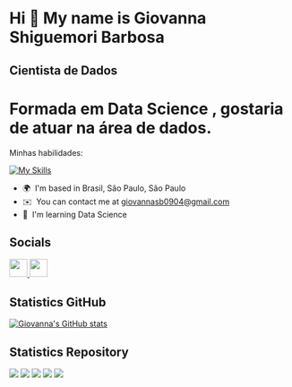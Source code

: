 Hi 👋 My name is Giovanna Shiguemori Barbosa
============================================

Cientista de Dados
------------------

Formada em Data Science , gostaria de atuar na área de dados.
============================================================

Minhas habilidades:

[![My Skills](https://skillicons.dev/icons?i=py,mysql,azure,mongodb,powershell,sklearn)](https://skillicons.dev)

*   🌍  I'm based in Brasil, São Paulo, São Paulo
*   ✉️  You can contact me at [giovannasb0904@gmail.com](mailto:giovannasb0904@gmail.com)
*   🧠  I'm learning Data Science


 ## Socials
                  
<p align="left"> <a href="https://www.github.com/GiovannaShiguemoriBarbosa" target="_blank" rel="noreferrer"> <picture> <source media="(prefers-color-scheme: dark)" srcset="https://raw.githubusercontent.com/danielcranney/readme-generator/main/public/icons/socials/github-dark.svg" /> <source media="(prefers-color-scheme: light)" srcset="https://raw.githubusercontent.com/danielcranney/readme-generator/main/public/icons/socials/github.svg" /> <img src="https://raw.githubusercontent.com/danielcranney/readme-generator/main/public/icons/socials/github.svg" width="32" height="32" /> </picture> </a> <a href="https://www.linkedin.com/in/giovannashiguemori/" target="_blank" rel="noreferrer"> <picture> <source media="(prefers-color-scheme: dark)" srcset="https://raw.githubusercontent.com/danielcranney/readme-generator/main/public/icons/socials/linkedin-dark.svg" /> <source media="(prefers-color-scheme: light)" srcset="https://raw.githubusercontent.com/danielcranney/readme-generator/main/public/icons/socials/linkedin.svg" /> <img src="https://raw.githubusercontent.com/danielcranney/readme-generator/main/public/icons/socials/linkedin.svg" width="32" height="32" /> </picture> </a></p>

  ##  Statistics GitHub
  
  [![Giovanna's GitHub stats](https://github-readme-stats.vercel.app/api?username=GiovannaShiguemoriBarbosa)](https://github.com/GiovannaShiguemoriBarbosa/github-readme-stats)


  
 ## Statistics Repository

[![](https://raw.githubusercontent.com/vn7n24fzkq/github-profile-summary-cards-example/master/profile-summary-card-output/midnight_purple/0-profile-details.svg)](https://github.com/vn7n24fzkq/github-profile-summary-cards)
[![](https://raw.githubusercontent.com/vn7n24fzkq/github-profile-summary-cards-example/master/profile-summary-card-output/midnight_purple/1-repos-per-language.svg)](https://github.com/vn7n24fzkq/github-profile-summary-cards) [![](https://raw.githubusercontent.com/vn7n24fzkq/github-profile-summary-cards-example/master/profile-summary-card-output/midnight_purple/2-most-commit-language.svg)](https://github.com/vn7n24fzkq/github-profile-summary-cards)
[![](https://raw.githubusercontent.com/vn7n24fzkq/github-profile-summary-cards-example/master/profile-summary-card-output/midnight_purple/3-stats.svg)](https://github.com/vn7n24fzkq/github-profile-summary-cards) [![](https://raw.githubusercontent.com/vn7n24fzkq/github-profile-summary-cards-example/master/profile-summary-card-output/midnight_purple/4-productive-time.svg)](https://github.com/vn7n24fzkq/github-profile-summary-cards)

